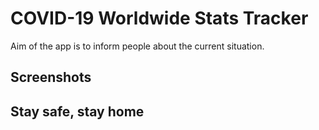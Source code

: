 # COVID-19 Worldwide Stats Tracker

Aim of the app is to inform people about the current situation.
## Screenshots
[logo]: https://media.giphy.com/media/huPiXUAIkQcJWcBxLE/giphy.gif
[logo]: https://media.giphy.com/media/Y07V9bliEzmNmsPOSc/giphy.gif
## Stay safe, stay home
